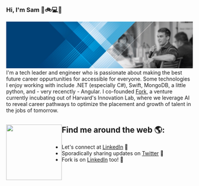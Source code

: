 ### Hi, I'm Sam 👋🚲💻🚀

<img src="https://github.com/samodle/samodle/blob/master/0.jfif" alt="Sam Odle has ideas.">
I'm a tech leader and engineer who is passionate about making the best future career oppurtunities for accessible for everyone. Some technologies I enjoy working with include .NET (especially C#), Swift, MongoDB, a little python, and - very recenctly - Angular. I co-founded <a href="www.forkcareers.com">Fork</a>, a venture currently incubating out of Harvard's Innovation Lab, where we leverage AI to reveal career pathways to optimize the placement and growth of talent in the jobs of tomorrow.


## Find me around the web 🌎: <a href="https://github.com/samodle/samodle/blob/master/Sam-286.jpg"><img align="left" width="150" height="150" src=""></a>
- Let's connect at <a href="https://www.linkedin.com/in/samodle/">LinkedIn</a> 💼
- Sporadically sharing updates on <a href="https://www.twitter.com/samodledc"> Twitter</a> 🏓
- Fork is on  <a href="https://www.linkedin.com/company/forkcareers/">LinkedIn</a> too! 🍴
